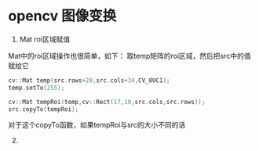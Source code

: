 # opencv 图像变换


1. Mat roi区域赋值

Mat中的roi区域操作也很简单，如下：
取temp矩阵的roi区域，然后把src中的值赋给它 
```cpp
cv::Mat temp(src.rows+20,src.cols+34,CV_8UC1);
temp.setTo(255);

cv::Mat tempRoi(temp,cv::Rect(17,10,src.cols,src.rows));
src.copyTo(tempRoi);
```
对于这个copyTo函数，如果tempRoi与src的大小不同的话

2. 